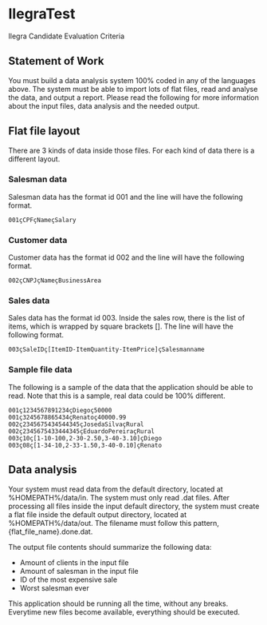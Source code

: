 # IlegraTest

Ilegra Candidate Evaluation Criteria

## Statement of Work

You must build a data analysis system 100% coded in any of the languages above. The system must be able to import lots of flat files, read and analyse the data, and output a report.
Please read the following for more information about the input files, data analysis and the needed output.

## Flat file layout

There are 3 kinds of data inside those files. For each kind of data there is a different layout.

### Salesman data

Salesman data has the format id 001 and the line will have the following format.

```
001çCPFçNameçSalary
```

### Customer data

Customer data has the format id 002 and the line will have the following format.

```
002çCNPJçNameçBusinessArea
```

### Sales data

Sales data has the format id 003. Inside the sales row, there is the list of items, which is wrapped by square brackets []. The line will have the following format.

```
003çSaleIDç[ItemID-ItemQuantity-ItemPrice]çSalesmanname
````

### Sample file data

The following is a sample of the data that the application should be able to read. Note that this is a sample, real data could be 100% different.

```
001ç1234567891234çDiegoç50000
001ç3245678865434çRenatoç40000.99
002ç2345675434544345çJosedaSilvaçRural
002ç2345675433444345çEduardoPereiraçRural
003ç10ç[1-10-100,2-30-2.50,3-40-3.10]çDiego
003ç08ç[1-34-10,2-33-1.50,3-40-0.10]çRenato
```

## Data analysis

Your system must read data from the default directory, located at %HOMEPATH%/data/in.
The system must only read .dat files.
After processing all files inside the input default directory, the system must create a flat file inside the default output directory, located at %HOMEPATH%/data/out. The filename must follow this pattern, {flat_file_name}.done.dat.

The output file contents should summarize the following data:
* Amount of clients in the input file
* Amount of salesman in the input file
* ID of the most expensive sale
* Worst salesman ever

This application should be running all the time, without any breaks. Everytime new files become available, everything should be executed.
